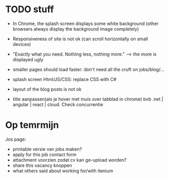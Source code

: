 TODO stuff
==========

- In Chrome, the splash screen displays some white background (other browsers always display the background image completely)
- Responsiveness of site is not ok (can scroll horizontally on small devices)
- "Exactly what you need. Nothing less, nothing more." --> the more is displayed ugly

- smaller pages should load faster: don't need all the cruft on jobs/blog/...

- splash screen Html/JS/CSS: replace CSS with C#

- layout of the blog posts is not ok

- title aanpassen(als je hover met muis over tabblad in chrome) bvb .net | angular | react | cloud. Check concurrentie





Op temrmijn
=========

Jos page:
- printable versie van jobs maken?
- apply for this job contact form
- attachment voorzien zodat cv kan ge-upload worden?
- share this vacancy knoppen
- what others said about working for/with itenium
